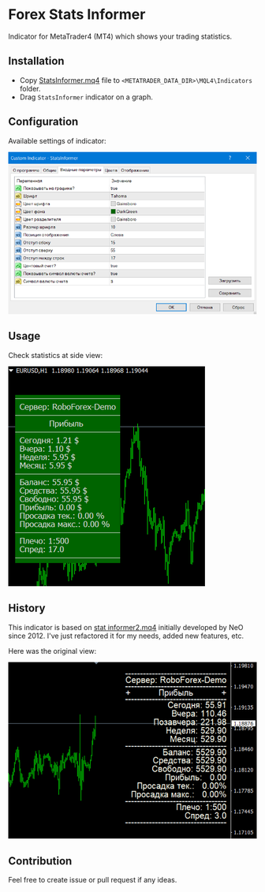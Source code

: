 # Forex Stats Informer
Indicator for MetaTrader4 (MT4) which shows your trading statistics.

## Installation
- Copy [StatsInformer.mq4](StatsInformer.mq4) file to `<METATRADER_DATA_DIR>\MQL4\Indicators` folder.
- Drag `StatsInformer` indicator on a graph.

## Configuration
Available settings of indicator:

![config](releases/1.3/StatsInformer_config.png)

## Usage
Check statistics at side view:

![config](releases/1.3/StatsInformer_view.png)

## History
This indicator is based on [stat informer2.mq4](releases/1.0/stat&#32;informer2.mq4) initially developed by NeO since 2012.
I've just refactored it for my needs, added new features, etc.

Here was the original view:

![stat informer2](releases/1.0/stat&#32;informer2_view.png)

## Contribution
Feel free to create issue or pull request if any ideas.
